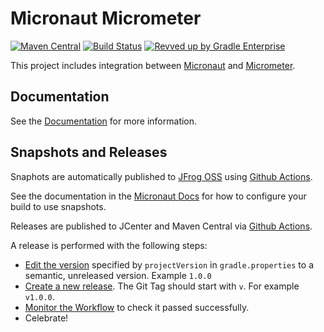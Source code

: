 # Micronaut Micrometer

[![Maven Central](https://img.shields.io/maven-central/v/io.micronaut.micrometer/micronaut-micrometer-core.svg?label=Maven%20Central)](https://search.maven.org/search?q=g:%22io.micronaut.micrometer%22%20AND%20a:%22micronaut-micrometer-core%22)
[![Build Status](https://github.com/micronaut-projects/micronaut-micrometer/workflows/Java%20CI/badge.svg)](https://github.com/micronaut-projects/micronaut-micrometer/actions)
[![Revved up by Gradle Enterprise](https://img.shields.io/badge/Revved%20up%20by-Gradle%20Enterprise-06A0CE?logo=Gradle&labelColor=02303A)](https://ge.micronaut.io/scans)

This project includes integration between [Micronaut](http://micronaut.io) and [Micrometer](https://micrometer.io).

## Documentation

See the [Documentation](https://micronaut-projects.github.io/micronaut-micrometer/latest/guide) for more information.

## Snapshots and Releases

Snaphots are automatically published to [JFrog OSS](https://oss.jfrog.org/artifactory/oss-snapshot-local/) using [Github Actions](https://github.com/micronaut-projects/micronaut-micrometer/actions).

See the documentation in the [Micronaut Docs](https://docs.micronaut.io/latest/guide/index.html#usingsnapshots) for how to configure your build to use snapshots.

Releases are published to JCenter and Maven Central via [Github Actions](https://github.com/micronaut-projects/micronaut-micrometer/actions).

A release is performed with the following steps:

- [Edit the version](https://github.com/micronaut-projects/micronaut-micrometer/edit/master/gradle.properties) specified by `projectVersion` in `gradle.properties` to a semantic, unreleased version. Example `1.0.0`
- [Create a new release](https://github.com/micronaut-projects/micronaut-micrometer/releases/new). The Git Tag should start with `v`. For example `v1.0.0`.
- [Monitor the Workflow](https://github.com/micronaut-projects/micronaut-micrometer/actions?query=workflow%3ARelease) to check it passed successfully.
- Celebrate!
